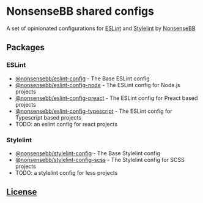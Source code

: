 # NonsenseBB shared configs

A set of opinionated configurations for [ESLint](https://eslint.org) and [Stylelint](https://stylelint.io/) by [NonsenseBB](https://www.nonsensebb.com)

## Packages
### ESLint
- [@nonsensebb/eslint-config](./packages/eslint-config) - The Base ESLint config
- [@nonsensebb/eslint-config-node](./packages/eslint-config-node) - The ESLint config for Node.js projects
- [@nonsensebb/eslint-config-preact](./packages/eslint-config-preact) - The ESLint config for Preact based projects
- [@nonsensebb/eslint-config-typescript](./packages/eslint-config-typescript) - The ESLint config for Typescript based projects
- TODO: an eslint config for react projects

### Stylelint
- [@nonsensebb/stylelint-config](./packages/stylelint-config) - The Base Stylelint config
- [@nonsensebb/stylelint-config-scss](./packages/stylelint-config-scss) - The Stylelint config for SCSS projects
- TODO: a stylelint config for less projects

## [License](LICENSE)

